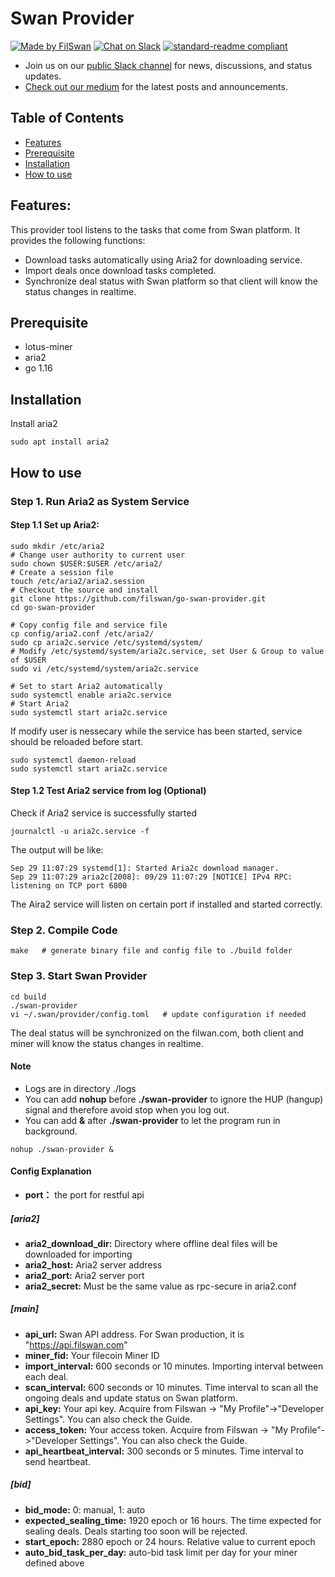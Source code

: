 # Swan Provider
[![Made by FilSwan](https://img.shields.io/badge/made%20by-FilSwan-green.svg)](https://www.filswan.com/)
[![Chat on Slack](https://img.shields.io/badge/slack-filswan.slack.com-green.svg)](https://filswan.slack.com)
[![standard-readme compliant](https://img.shields.io/badge/readme%20style-standard-brightgreen.svg)](https://github.com/RichardLitt/standard-readme)

- Join us on our [public Slack channel](https://www.filswan.com/) for news, discussions, and status updates. 
- [Check out our medium](https://filswan.medium.com) for the latest posts and announcements.

## Table of Contents

- [Features](#Features)
- [Prerequisite](#Prerequisite)
- [Installation](#Installation)
- [How to use](#How-to-use)

## Features:

This provider tool listens to the tasks that come from Swan platform. It provides the following functions:

* Download tasks automatically using Aria2 for downloading service.
* Import deals once download tasks completed.
* Synchronize deal status with Swan platform so that client will know the status changes in realtime.

## Prerequisite
- lotus-miner
- aria2
- go 1.16

## Installation

Install aria2
```shell
sudo apt install aria2
```

## How to use

### Step 1. Run Aria2 as System Service

#### Step 1.1 Set up Aria2:

```shell
sudo mkdir /etc/aria2
# Change user authority to current user
sudo chown $USER:$USER /etc/aria2/
# Create a session file
touch /etc/aria2/aria2.session
# Checkout the source and install 
git clone https://github.com/filswan/go-swan-provider.git
cd go-swan-provider

# Copy config file and service file
cp config/aria2.conf /etc/aria2/
sudo cp aria2c.service /etc/systemd/system/
# Modify /etc/systemd/system/aria2c.service, set User & Group to value of $USER  
sudo vi /etc/systemd/system/aria2c.service

# Set to start Aria2 automatically
sudo systemctl enable aria2c.service
# Start Aria2
sudo systemctl start aria2c.service
```
If modify user is nessecary while the service has been started, service should be reloaded before start.
```shell
sudo systemctl daemon-reload
sudo systemctl start aria2c.service
```

#### Step 1.2 Test Aria2 service from log (Optional)

Check if Aria2 service is successfully started

```shell
journalctl -u aria2c.service -f
```
The output will be like:

```shell
Sep 29 11:07:29 systemd[1]: Started Aria2c download manager.
Sep 29 11:07:29 aria2c[2008]: 09/29 11:07:29 [NOTICE] IPv4 RPC: listening on TCP port 6800
```

The Aira2 service will listen on certain port if installed and started correctly.

### Step 2. Compile Code
```shell
make   # generate binary file and config file to ./build folder
```

### Step 3. Start Swan Provider
```shell
cd build
./swan-provider
vi ~/.swan/provider/config.toml   # update configuration if needed
```

The deal status will be synchronized on the filwan.com, both client and miner will know the status changes in realtime.

#### Note
- Logs are in directory ./logs
- You can add **nohup** before **./swan-provider** to ignore the HUP (hangup) signal and therefore avoid stop when you log out.
- You can add **&** after **./swan-provider** to let the program run in background.

```shell
nohup ./swan-provider &
```


#### Config Explanation
- **port：** the port for restful api

##### [aria2]
- **aria2_download_dir:** Directory where offline deal files will be downloaded for importing
- **aria2_host:** Aria2 server address
- **aria2_port:** Aria2 server port
- **aria2_secret:** Must be the same value as rpc-secure in aria2.conf

##### [main]
- **api_url:** Swan API address. For Swan production, it is "https://api.filswan.com"
- **miner_fid:** Your filecoin Miner ID
- **import_interval:** 600 seconds or 10 minutes. Importing interval between each deal.
- **scan_interval:** 600 seconds or 10 minutes. Time interval to scan all the ongoing deals and update status on Swan platform.
- **api_key:** Your api key. Acquire from Filswan -> "My Profile"->"Developer Settings". You can also check the Guide.
- **access_token:** Your access token. Acquire from Filswan -> "My Profile"->"Developer Settings". You can also check the Guide.
- **api_heartbeat_interval:** 300 seconds or 5 minutes. Time interval to send heartbeat.

##### [bid]
- **bid_mode:** 0: manual, 1: auto
- **expected_sealing_time:** 1920 epoch or 16 hours. The time expected for sealing deals. Deals starting too soon will be rejected.
- **start_epoch:** 2880 epoch or 24 hours. Relative value to current epoch
- **auto_bid_task_per_day:** auto-bid task limit per day for your miner defined above

